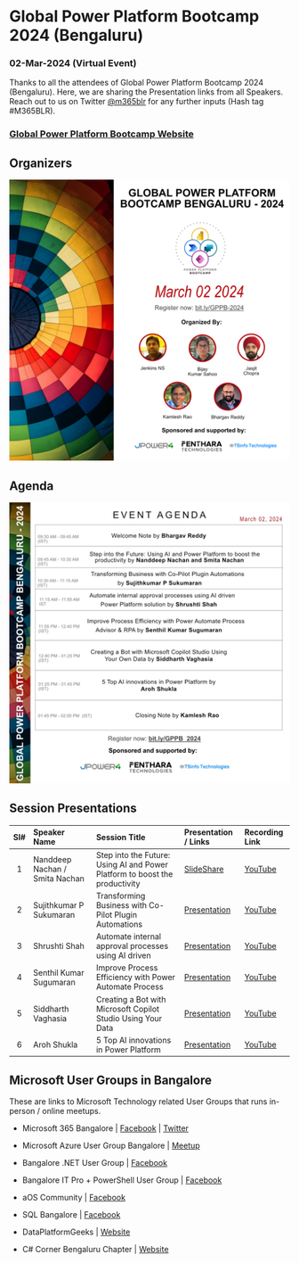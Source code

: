 # Global Power Platform Bootcamp 2024 (Bengaluru)
### 02-Mar-2024 (Virtual Event)

Thanks to all the attendees of Global Power Platform Bootcamp 2024 (Bengaluru).  Here, we are sharing the Presentation links from all Speakers. Reach out to us on Twitter [@m365blr](https://twitter.com/m365blr "Microsoft 365 Bangalore") for any further inputs (Hash tag #M365BLR).

### [Global Power Platform Bootcamp Website](https://www.powerplatformbootcamp.com/)

## Organizers
<img src="./images/GPPB-2024-BLR-Organizers.png" alt="Organizers"/>

## Agenda
<img src="./images/GPPB-2024-BLR-Agenda.jpeg" alt="Agenda"/>

## Session Presentations

| Sl# | Speaker Name | Session Title | Presentation / Links | Recording Link |
|:---:|:------|:-----------|:---------|:------------|
| 1 | Nanddeep Nachan / Smita Nachan | Step into the Future: Using AI and Power Platform to boost the productivity | <a href="https://www.slideshare.net/secret/ygwSvOwrixsRwn" target="_blank" title="Nanddeep's Personal SlideShare">SlideShare</a>  | [YouTube](https://www.youtube.com/watch?v=pvmEEDGZMwI "") |
| 2 | Sujithkumar P Sukumaran | Transforming Business with Co-Pilot Plugin Automations  | [Presentation](./slide-decks/GPPB-2024-BLR-Transforming_Business_with_Co-Pilot_Plugin_Automations.pdf "") |  [YouTube](https://www.youtube.com/watch?v=WUrxM1GY8rY "") |
| 3 | Shrushti Shah | Automate internal approval processes using AI driven | [Presentation](./slide-decks/GPPB-2024-BLR-Automate_internal_approval_processes_using_AI_driven.pdf "") |  [YouTube](https://www.youtube.com/watch?v=bT8R8cUWgdo "") |
| 4 | Senthil Kumar Sugumaran | Improve Process Efficiency with Power Automate Process | [Presentation](./slide-decks/GPPB-2024-Improve_Process_Efficiency_with_Power_Automate_Process.pdf "") |  [YouTube](https://www.youtube.com/watch?v=i-i1aWN3mSc "")
| 5 | Siddharth Vaghasia | Creating a Bot with Microsoft Copilot Studio Using Your Data | [Presentation](./slide-decks/GPPB-2024-BLR-Creating_a_Bot_with_Microsoft_Copilot_Studio_Using_Your_Data.pdf "") |  [YouTube](https://www.youtube.com/watch?v=l_nXkQG6AcY "")
| 6 | Aroh Shukla | 5 Top AI innovations in Power Platform | [Presentation](./slide-decks/GPPB-2024-BLR-5_Top_AI_innovations_in_Power_Platform.pdf "") |  [YouTube](https://www.youtube.com/watch?v=s4LBeW2Mv5g "")


## Microsoft User Groups in Bangalore
These are links to Microsoft Technology related User Groups that runs in-person / online meetups.
* Microsoft 365 Bangalore | [Facebook](https://www.facebook.com/groups/m365blr/ "Facebook") | [Twitter](https://twitter.com/m365blr "Twitter")

* Microsoft Azure User Group Bangalore | [Meetup](https://www.meetup.com/Microsoft-Azure-Bangalore/  "Meetup")

* Bangalore .NET User Group | [Facebook](https://www.facebook.com/groups/BDotNet/  "Facebook")

* Bangalore IT Pro + PowerShell User Group | [Facebook](https://www.facebook.com/groups/psbug/ "Facebook")

* aOS Community | [Facebook](https://www.facebook.com/aosComm/ "Facebook")

* SQL Bangalore | [Facebook](https://www.facebook.com/groups/SQLBangalore/   "Facebook")

* DataPlatformGeeks | [Website](http://www.dataplatformgeeks.com/ "Website")

* C# Corner Bengaluru Chapter | [Website](https://www.c-sharpcorner.com/chapters/bengaluru-chapter "C# Corner Bengaluru Chapter")
